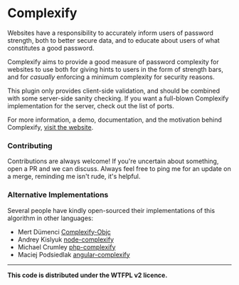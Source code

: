 Complexify
====================

Websites have a responsibility to accurately inform users of password strength, both to better secure data, and to educate about users of what constitutes a good password.

Complexify aims to provide a good measure of password complexity for websites to use both for giving hints to users in the form of strength bars, and for *casually* enforcing a minimum complexity for security reasons.

This plugin only provides client-side validation, and should be combined with some server-side sanity checking. If you want a full-blown Complexify implementation for the server, check out the list of ports.

For more information, a demo, documentation, and the motivation behind Complexify, [visit the website](http://danpalmer.me/jquery-complexify).

### Contributing

Contributions are always welcome! If you're uncertain about something, open a PR and we can discuss. Always feel free to ping me for an update on a merge, reminding me isn't rude, it's helpful.


### Alternative Implementations

Several people have kindly open-sourced their implementations of this algorithm in other languages:

 - Mert Dümenci [Complexify-Objc](https://github.com/mertdumenci/Complexify-ObjC)
 - Andrey Kislyuk [node-complexify](https://github.com/kislyuk/node-complexify)
 - Michael Crumley [php-complexify](https://github.com/mcrumley/php-complexify/)
 - Maciej Podsiedlak [angular-complexify](https://github.com/Kraku/angular-complexify/)

- - -

**This code is distributed under the WTFPL v2 licence.**
